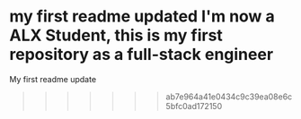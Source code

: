 my first readme updated
I'm now a ALX Student, this is my first repository as a full-stack engineer
=======
My first readme update
>>>>>>> ab7e964a41e0434c9c39ea08e6c5bfc0ad172150
